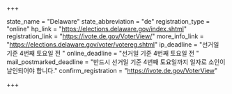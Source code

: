+++

state_name = "Delaware"
state_abbreviation = "de"
registration_type = "online"
hp_link = "https://elections.delaware.gov/index.shtml"
registration_link = "https://ivote.de.gov/VoterView/"
more_info_link = "https://elections.delaware.gov/voter/votereg.shtml"
ip_deadline = "선거일 기준 4번째 토요일 전 "
online_deadline = "선거일 기준 4번째 토요일 전 "
mail_postmarked_deadline = "반드시 선거일 기준 4번째 토요일까지 일자로 소인이 날인되어야 합니다."
confirm_registration = "https://ivote.de.gov/VoterView"

+++